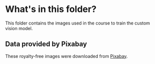 # What's in this folder?

This folder contains the images used in the course to train the custom vision model.

## Data provided by Pixabay

These royalty-free images were downloaded from [Pixabay](https://pixabay.com).
